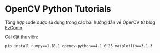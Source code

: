 # OpenCV Python Tutorials

Tổng hợp code được sử dụng trong các bài hướng dẫn về OpenCV từ blog [EzCodin](http://ezcodin.com/opencv).

Cài đặt thư viện:

```bash
pip install numpy==1.18.1 opencv-python==4.1.0.25 matplotlib==3.1.3
```

